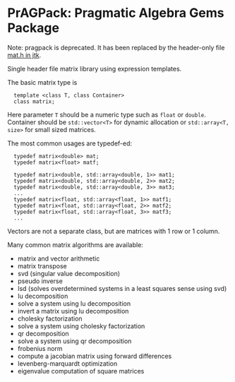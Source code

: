 # PrAGPack: Pragmatic Algebra Gems Package

Note: pragpack is deprecated. 
It has been replaced by the header-only file [mat.h in jtk](https://github.com/janm31415/jtk/blob/master/jtk/mat.h).


Single header file matrix library using expression templates.

The basic matrix type is
```
  template <class T, class Container>
  class matrix;
```
Here parameter `T` should be a numeric type such as `float` or `double`.
Container should be `std::vector<T>` for dynamic allocation or `std::array<T, size>`
for small sized matrices.

The most common usages are typedef-ed:
```
  typedef matrix<double> mat;
  typedef matrix<float> matf;
  
  typedef matrix<double, std::array<double, 1>> mat1;
  typedef matrix<double, std::array<double, 2>> mat2;
  typedef matrix<double, std::array<double, 3>> mat3;
  ...
  typedef matrix<float, std::array<float, 1>> matf1;
  typedef matrix<float, std::array<float, 2>> matf2;
  typedef matrix<float, std::array<float, 3>> matf3;
  ...
```

Vectors are not a separate class, but are matrices with 1 row or 1 column.

Many common matrix algorithms are available:
- matrix and vector arithmetic
- matrix transpose
- svd (singular value decomposition)
- pseudo inverse
- lsd (solves overdetermined systems in a least squares sense using svd)
- lu decomposition
- solve a system using lu decomposition
- invert a matrix using lu decomposition
- cholesky factorization
- solve a system using cholesky factorization
- qr decomposition
- solve a system using qr decomposition
- frobenius norm
- compute a jacobian matrix using forward differences
- levenberg-marquardt optimization
- eigenvalue computation of square matrices

